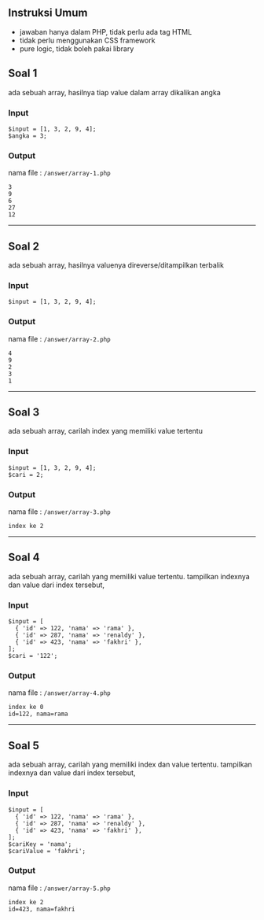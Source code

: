 ## Instruksi Umum

- jawaban hanya dalam PHP, tidak perlu ada tag HTML
- tidak perlu menggunakan CSS framework
- pure logic, tidak boleh pakai library

## Soal 1

ada sebuah array, hasilnya tiap value dalam array dikalikan angka

### Input

```
$input = [1, 3, 2, 9, 4];
$angka = 3;
```

### Output

nama file : `/answer/array-1.php`

```
3
9
6
27
12
```

---

## Soal 2

ada sebuah array, hasilnya valuenya direverse/ditampilkan terbalik

### Input

```
$input = [1, 3, 2, 9, 4];
```

### Output

nama file : `/answer/array-2.php`

```
4
9
2
3
1
```

---

## Soal 3

ada sebuah array, carilah index yang memiliki value tertentu

### Input

```
$input = [1, 3, 2, 9, 4];
$cari = 2;
```

### Output

nama file : `/answer/array-3.php`

```
index ke 2
```

---

## Soal 4

ada sebuah array, carilah yang memiliki value tertentu. tampilkan indexnya dan value dari index tersebut,

### Input

```
$input = [
  { 'id' => 122, 'nama' => 'rama' },
  { 'id' => 287, 'nama' => 'renaldy' },
  { 'id' => 423, 'nama' => 'fakhri' },
];
$cari = '122';
```

### Output

nama file : `/answer/array-4.php`

```
index ke 0
id=122, nama=rama
```

---

## Soal 5

ada sebuah array, carilah yang memiliki index dan value tertentu. tampilkan indexnya dan value dari index tersebut,

### Input

```
$input = [
  { 'id' => 122, 'nama' => 'rama' },
  { 'id' => 287, 'nama' => 'renaldy' },
  { 'id' => 423, 'nama' => 'fakhri' },
];
$cariKey = 'nama';
$cariValue = 'fakhri';
```

### Output

nama file : `/answer/array-5.php`

```
index ke 2
id=423, nama=fakhri
```